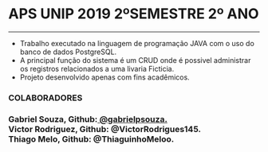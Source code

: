 <h1> APS UNIP 2019 2ºSEMESTRE 2º ANO  </h1>
<HR>

- Trabalho executado na linguagem de programação JAVA com o uso do banco de dados PostgreSQL.
- A principal função do sistema é um CRUD onde é possivel administrar os registros relacionados a uma livaria Ficticia. 
- Projeto desenvolvido apenas com fins acadêmicos.

 <h3> COLABORADORES <H3> 
 <span>  Gabriel Souza, Github:<a href= https://github.com/gabrielpsouza> @gabrielpsouza. </span> </a> <br/>
 <span> Victor Rodriguez, Github: @VictorRodrigues145. </span> <br/>
 <span> Thiago Melo, Github: @ThiaguinhoMeloo. </span> <br/>
